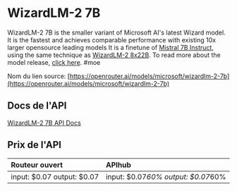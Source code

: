 # WizardLM-2 7B

WizardLM-2 7B is the smaller variant of Microsoft AI's latest Wizard model. It is the fastest and achieves comparable performance with existing 10x larger opensource leading models
It is a finetune of [Mistral 7B Instruct](/models/mistralai/mistral-7b-instruct), using the same technique as [WizardLM-2 8x22B](/models/microsoft/wizardlm-2-8x22b).
To read more about the model release, [click here](https://wizardlm.github.io/WizardLM2/).
#moe

Nom du lien source: [https://openrouter.ai/models/microsoft/wizardlm-2-7b](https://openrouter.ai/models/microsoft/wizardlm-2-7b)

## Docs de l'API

[WizardLM-2 7B API Docs](../apis/fr/WizardLM-2_7B.md)

## Prix de l'API

| Routeur ouvert | APIhub |
|:---|:---|
| input: $0.07 output: $0.07 | input: $0.07*60% output: $0.07*60% |
